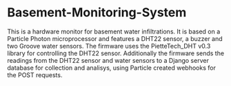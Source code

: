 # Basement-Monitoring-System
This is a hardware monitor for basement water infiltrations. It is based on a Particle Photon microprocessor and features a DHT22 sensor, a buzzer and two Groove water sensors.
The firmware uses the PietteTech_DHT v0.3 library for controlling the DHT22 sensor. Additionally the firmware sends the readings from the DHT22 sensor and water sensors to a Django server database for collection and analisys, using Particle created webhooks for the POST requests.
